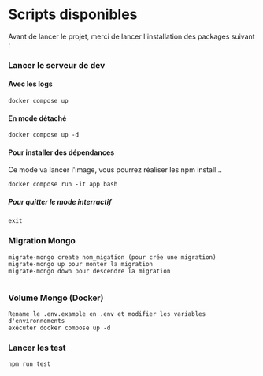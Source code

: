# Scripts disponibles

Avant de lancer le projet, merci de lancer l'installation des packages suivant :

### Lancer le serveur de dev
#### Avec les logs
````
docker compose up
````
#### En mode détaché
````
docker compose up -d
````
#### Pour installer des dépendances
Ce mode va lancer l'image, vous pourrez réaliser les npm install...
````
docker compose run -it app bash
````
##### Pour quitter le mode interractif
````
exit
````

### Migration Mongo
```
migrate-mongo create nom_migation (pour crée une migration)
migrate-mongo up pour monter la migration
migrate-mongo down pour descendre la migration
 
```
### Volume Mongo (Docker)
```
Rename le .env.example en .env et modifier les variables d'environnements
exécuter docker compose up -d 
```

### Lancer les test
````
npm run test
````
